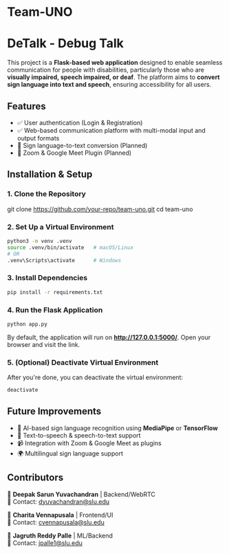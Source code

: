 # **Team-UNO**
# **DeTalk** - Debug Talk

This project is a **Flask-based web application** designed to enable seamless communication for people with disabilities, particularly those who are **visually impaired, speech impaired, or deaf**. The platform aims to **convert sign language into text and speech**, ensuring accessibility for all users.

## **Features**
- ✅ User authentication (Login & Registration)
- ✅ Web-based communication platform with multi-modal input and output formats
- 🚀 Sign language-to-text conversion (Planned)
- 🔌 Zoom & Google Meet Plugin (Planned)



## **Installation & Setup**

### **1. Clone the Repository**
git clone https://github.com/your-repo/team-uno.git
cd team-uno


### **2. Set Up a Virtual Environment**
```bash
python3 -m venv .venv  
source .venv/bin/activate   # macOS/Linux  
# OR  
.venv\Scripts\activate      # Windows  
```

### **3. Install Dependencies**
```bash
pip install -r requirements.txt
```

### **4. Run the Flask Application**
```bash
python app.py
```

By default, the application will run on **http://127.0.0.1:5000/**. Open your browser and visit the link.

### **5. (Optional) Deactivate Virtual Environment**
After you're done, you can deactivate the virtual environment:
```bash
deactivate
```

## **Future Improvements**
- 🧠 AI-based sign language recognition using **MediaPipe** or **TensorFlow**
- 📢 Text-to-speech & speech-to-text support
- 📹 Integration with Zoom & Google Meet as plugins
- 🌍 Multilingual sign language support

## **Contributors**
👤 **Deepak Sarun Yuvachandran** | Backend/WebRTC <br>
📧 Contact: dyuvachandran@slu.edu 

👤 **Charita Vennapusala** | Frontend/UI <br>
📧 Contact: cvennapusala@slu.edu  

👤 **Jagruth Reddy Palle** | ML/Backend  <br>
📧 Contact: jpalle1@slu.edu 


